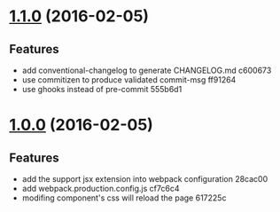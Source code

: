 <a name="1.1.0"></a>
# [1.1.0](//compare/v1.1.0...v1.1.0) (2016-02-05)

## Features

* add conventional-changelog to generate CHANGELOG.md c600673
* use commitizen to produce validated commit-msg ff91264
* use ghooks instead of pre-commit 555b6d1

<a name="1.0.0"></a>
# [1.0.0](//compare/8adae04...v1.0.0) (2016-02-05)

## Features

* add the support jsx extension into webpack configuration 28cac00
* add webpack.production.config.js cf7c6c4
* modifing component's css will reload the page 617225c

